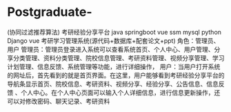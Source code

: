 # Postgraduate-
(协同过滤推荐算法) 考研经验分享平台 java springboot vue ssm mysql python Django vue 考研学习管理系统(源代码+数据库+配套论文+ppt)  角色：管理员、用户     管理员：管理员登录进入系统可以查看系统首页、个人中心、用户管理、分享分类管理、资料分类管理、院校信息管理、考研资料管理、视频分享管理、学习计划管理、信息反馈、系统管理等功能，进行详细操作，  用户：当用户打开系统的网址后，首先看到的就是首页界面。在这里，用户能够看到考研经验分享平台的导航条显示首页、院校信息、考研资料、视频分享、经验分享、公告信息、信息反馈 、个人中心。在个人中心页面可以输入个人详细信息，进行信息更新操作，还可以对修改密码、聊天记录、考研资料
